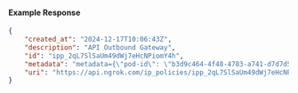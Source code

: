 <!-- Code generated for API Clients. DO NOT EDIT. -->

#### Example Response

```json
{
	"created_at": "2024-12-17T10:06:43Z",
	"description": "API Outbound Gateway",
	"id": "ipp_2qL7SlSaUm49dWj7eHcNPiomY4h",
	"metadata": "metadata={\"pod-id\": \"b3d9c464-4f48-4783-a741-d7d7d5db310f\"}",
	"uri": "https://api.ngrok.com/ip_policies/ipp_2qL7SlSaUm49dWj7eHcNPiomY4h"
}
```
